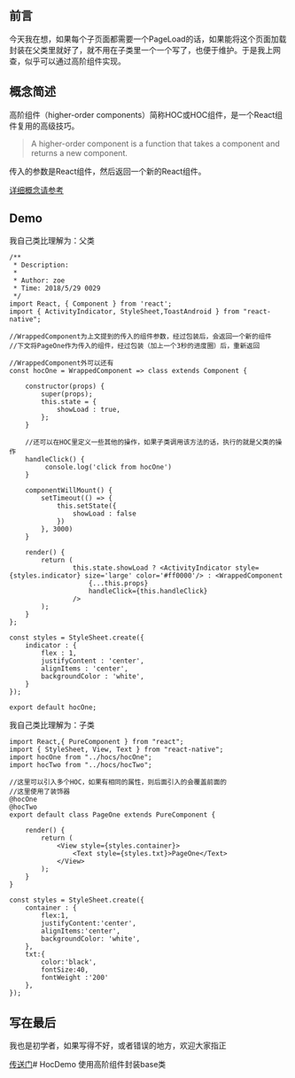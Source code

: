 ## 前言
今天我在想，如果每个子页面都需要一个PageLoad的话，如果能将这个页面加载封装在父类里就好了，就不用在子类里一个一个写了，也便于维护。于是我上网查，似乎可以通过高阶组件实现。

## 概念简述
高阶组件（higher-order components）简称HOC或HOC组件，是一个React组件复用的高级技巧。

> A higher-order component is a function that takes a component and returns a new component.

传入的参数是React组件，然后返回一个新的React组件。

[详细概念请参考](https://github.com/sunyongjian/blog/issues/25)
## Demo

我自己类比理解为：父类
```
/**
 * Description:
 *
 * Author: zoe
 * Time: 2018/5/29 0029
 */
import React, { Component } from 'react';
import { ActivityIndicator, StyleSheet,ToastAndroid } from "react-native";

//WrappedComponent为上文提到的传入的组件参数，经过包装后，会返回一个新的组件
//下文将PageOne作为传入的组件，经过包装（加上一个3秒的进度圈）后，重新返回

//WrappedComponent外可以还有
const hocOne = WrappedComponent => class extends Component {

    constructor(props) {
        super(props);
        this.state = {
            showLoad : true,
        };
    }

    //还可以在HOC里定义一些其他的操作，如果子类调用该方法的话，执行的就是父类的操作
    handleClick() {
         console.log('click from hocOne')
    }

    componentWillMount() {
        setTimeout(() => {
            this.setState({
                showLoad : false
            })
        }, 3000)
    }

    render() {
        return (
                this.state.showLoad ? <ActivityIndicator style={styles.indicator} size='large' color='#ff0000'/> : <WrappedComponent
                    {...this.props}
                    handleClick={this.handleClick}
                />
        );
    }
};

const styles = StyleSheet.create({
    indicator : {
        flex : 1,
        justifyContent : 'center',
        alignItems : 'center',
        backgroundColor : 'white',
    }
});

export default hocOne;
```

我自己类比理解为：子类

```
import React,{ PureComponent } from "react";
import { StyleSheet, View, Text } from "react-native";
import hocOne from "../hocs/hocOne";
import hocTwo from "../hocs/hocTwo";

//这里可以引入多个HOC，如果有相同的属性，则后面引入的会覆盖前面的
//这里使用了装饰器
@hocOne
@hocTwo
export default class PageOne extends PureComponent {

    render() {
        return (
            <View style={styles.container}>
                <Text style={styles.txt}>PageOne</Text>
            </View>
        );
    }
}

const styles = StyleSheet.create({
    container : {
        flex:1,
        justifyContent:'center',
        alignItems:'center',
        backgroundColor: 'white',
    },
    txt:{
        color:'black',
        fontSize:40,
        fontWeight :'200'
    },
});
```

## 写在最后
我也是初学者，如果写得不好，或者错误的地方，欢迎大家指正

[传送门](https://github.com/Urwateryi/HocDemo.git)# HocDemo
使用高阶组件封装base类